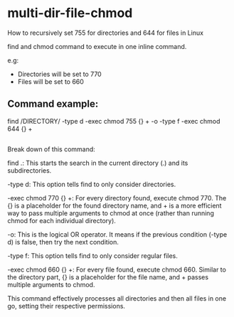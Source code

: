 # multi-dir-file-chmod
How to recursively set 755 for directories and 644 for files in Linux

find and chmod command to execute in one inline command.

e.g:
* Directories will be set to 770
* Files will be set to 660

## Command example: ##

find /DIRECTORY/ -type d -exec chmod 755 {} + -o -type f -exec chmod 644 {} +

## ##


Break down of this command:

find .: This starts the search in the current directory (.) and its subdirectories.

-type d: This option tells find to only consider directories.

-exec chmod 770 {} +: For every directory found, execute chmod 770. The {} is a placeholder for the found directory name, and + is a more efficient way to pass multiple arguments to chmod at once (rather than running chmod for each individual directory).

-o: This is the logical OR operator. It means if the previous condition (-type d) is false, then try the next condition.

-type f: This option tells find to only consider regular files.

-exec chmod 660 {} +: For every file found, execute chmod 660. Similar to the directory part, {} is a placeholder for the file name, and + passes multiple arguments to chmod.

This command effectively processes all directories and then all files in one go, setting their respective permissions.










